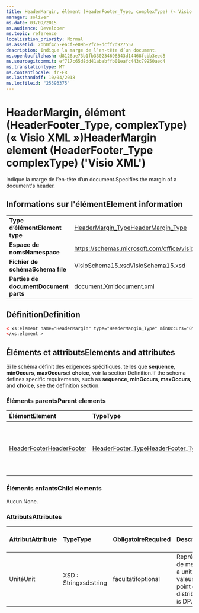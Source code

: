 ```yaml
---
title: HeaderMargin, élément (HeaderFooter_Type, complexType) (« Visio XML »)
manager: soliver
ms.date: 03/09/2015
ms.audience: Developer
ms.topic: reference
localization_priority: Normal
ms.assetid: 2bb0f4c5-eacf-e09b-2fce-dcff2d927557
description: Indique la marge de l’en-tête d’un document.
ms.openlocfilehash: d8126ae73b1fb330234698343d14468fcbb3eed8
ms.sourcegitcommit: ef717c65d8dd41ababffb01eafc443c79950aed4
ms.translationtype: MT
ms.contentlocale: fr-FR
ms.lasthandoff: 10/04/2018
ms.locfileid: "25393375"
---
```

# <a name="headermargin-element-headerfootertype-complextype-visio-xml"></a><span data-ttu-id="62dec-103">HeaderMargin, élément (HeaderFooter_Type, complexType) (« Visio XML »)</span><span class="sxs-lookup"><span data-stu-id="62dec-103">HeaderMargin element (HeaderFooter_Type complexType) ('Visio XML')</span></span>

<span data-ttu-id="62dec-104">Indique la marge de l’en-tête d’un document.</span><span class="sxs-lookup"><span data-stu-id="62dec-104">Specifies the margin of a document's header.</span></span>
  
## <a name="element-information"></a><span data-ttu-id="62dec-105">Informations sur l'élément</span><span class="sxs-lookup"><span data-stu-id="62dec-105">Element information</span></span>

|||
|:-----|:-----|
|<span data-ttu-id="62dec-106">**Type d’élément**</span><span class="sxs-lookup"><span data-stu-id="62dec-106">**Element type**</span></span> <br/> |[<span data-ttu-id="62dec-107">HeaderMargin_Type</span><span class="sxs-lookup"><span data-stu-id="62dec-107">HeaderMargin_Type</span></span>](headermargin_type-complextypevisio-xml.md) <br/> |
|<span data-ttu-id="62dec-108">**Espace de noms**</span><span class="sxs-lookup"><span data-stu-id="62dec-108">**Namespace**</span></span> <br/> |https://schemas.microsoft.com/office/visio/2012/main  <br/> |
|<span data-ttu-id="62dec-109">**Fichier de schéma**</span><span class="sxs-lookup"><span data-stu-id="62dec-109">**Schema file**</span></span> <br/> |<span data-ttu-id="62dec-110">VisioSchema15.xsd</span><span class="sxs-lookup"><span data-stu-id="62dec-110">VisioSchema15.xsd</span></span>  <br/> |
|<span data-ttu-id="62dec-111">**Parties de document**</span><span class="sxs-lookup"><span data-stu-id="62dec-111">**Document parts**</span></span> <br/> |<span data-ttu-id="62dec-112">document.Xml</span><span class="sxs-lookup"><span data-stu-id="62dec-112">document.xml</span></span>  <br/> |
   
## <a name="definition"></a><span data-ttu-id="62dec-113">Définition</span><span class="sxs-lookup"><span data-stu-id="62dec-113">Definition</span></span>

```XML
< xs:element name="HeaderMargin" type="HeaderMargin_Type" minOccurs="0" maxOccurs="1" >
</xs:element >
```

## <a name="elements-and-attributes"></a><span data-ttu-id="62dec-114">Éléments et attributs</span><span class="sxs-lookup"><span data-stu-id="62dec-114">Elements and attributes</span></span>

<span data-ttu-id="62dec-115">Si le schéma définit des exigences spécifiques, telles que **sequence**, **minOccurs**, **maxOccurs**et **choice**, voir la section Définition.</span><span class="sxs-lookup"><span data-stu-id="62dec-115">If the schema defines specific requirements, such as **sequence**, **minOccurs**, **maxOccurs**, and **choice**, see the definition section.</span></span> 
  
### <a name="parent-elements"></a><span data-ttu-id="62dec-116">Éléments parents</span><span class="sxs-lookup"><span data-stu-id="62dec-116">Parent elements</span></span>

|<span data-ttu-id="62dec-117">**Élément**</span><span class="sxs-lookup"><span data-stu-id="62dec-117">**Element**</span></span>|<span data-ttu-id="62dec-118">**Type**</span><span class="sxs-lookup"><span data-stu-id="62dec-118">**Type**</span></span>|<span data-ttu-id="62dec-119">**Description**</span><span class="sxs-lookup"><span data-stu-id="62dec-119">**Description**</span></span>|
|:-----|:-----|:-----|
|[<span data-ttu-id="62dec-120">HeaderFooter</span><span class="sxs-lookup"><span data-stu-id="62dec-120">HeaderFooter</span></span>](headerfooter-element-visiodocument_type-complextypevisio-xml.md) <br/> |[<span data-ttu-id="62dec-121">HeaderFooter_Type</span><span class="sxs-lookup"><span data-stu-id="62dec-121">HeaderFooter_Type</span></span>](headerfooter_type-complextypevisio-xml.md) <br/> |<span data-ttu-id="62dec-122">Contient les éléments d’en-tête et de pied de page d’un document.</span><span class="sxs-lookup"><span data-stu-id="62dec-122">Contains elements for a document's header and footer.</span></span>  <br/> |
   
### <a name="child-elements"></a><span data-ttu-id="62dec-123">Éléments enfants</span><span class="sxs-lookup"><span data-stu-id="62dec-123">Child elements</span></span>

<span data-ttu-id="62dec-124">Aucun.</span><span class="sxs-lookup"><span data-stu-id="62dec-124">None.</span></span>
  
### <a name="attributes"></a><span data-ttu-id="62dec-125">Attributs</span><span class="sxs-lookup"><span data-stu-id="62dec-125">Attributes</span></span>

|<span data-ttu-id="62dec-126">**Attribut**</span><span class="sxs-lookup"><span data-stu-id="62dec-126">**Attribute**</span></span>|<span data-ttu-id="62dec-127">**Type**</span><span class="sxs-lookup"><span data-stu-id="62dec-127">**Type**</span></span>|<span data-ttu-id="62dec-128">**Obligatoire**</span><span class="sxs-lookup"><span data-stu-id="62dec-128">**Required**</span></span>|<span data-ttu-id="62dec-129">**Description**</span><span class="sxs-lookup"><span data-stu-id="62dec-129">**Description**</span></span>|<span data-ttu-id="62dec-130">**Valeurs possibles**</span><span class="sxs-lookup"><span data-stu-id="62dec-130">**Possible values**</span></span>|
|:-----|:-----|:-----|:-----|:-----|
|<span data-ttu-id="62dec-131">Unité</span><span class="sxs-lookup"><span data-stu-id="62dec-131">Unit</span></span>  <br/> |<span data-ttu-id="62dec-132">XSD : String</span><span class="sxs-lookup"><span data-stu-id="62dec-132">xsd:string</span></span>  <br/> |<span data-ttu-id="62dec-133">facultatif</span><span class="sxs-lookup"><span data-stu-id="62dec-133">optional</span></span>  <br/> |<span data-ttu-id="62dec-134">Représente une unité de mesure.</span><span class="sxs-lookup"><span data-stu-id="62dec-134">Represents a unit of measure.</span></span> <span data-ttu-id="62dec-135">La valeur par défaut est le point de distribution.</span><span class="sxs-lookup"><span data-stu-id="62dec-135">The default is DP.</span></span>  <br/> |<span data-ttu-id="62dec-136">Valeurs du type xsd : String.</span><span class="sxs-lookup"><span data-stu-id="62dec-136">Values of the xsd:string type.</span></span>  <br/> |
   

